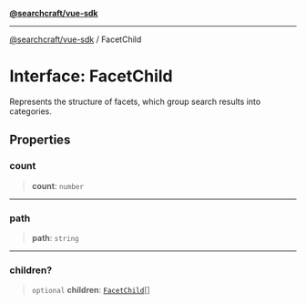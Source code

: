 [**@searchcraft/vue-sdk**](/reference/sdk/js-vue/README.md)

***

[@searchcraft/vue-sdk](/reference/sdk/js-vue/globals.md) / FacetChild

# Interface: FacetChild

Represents the structure of facets, which group search results into categories.

## Properties

### count

> **count**: `number`

***

### path

> **path**: `string`

***

### children?

> `optional` **children**: [`FacetChild`](/reference/sdk/js-vue/interfaces/FacetChild.md)[]
